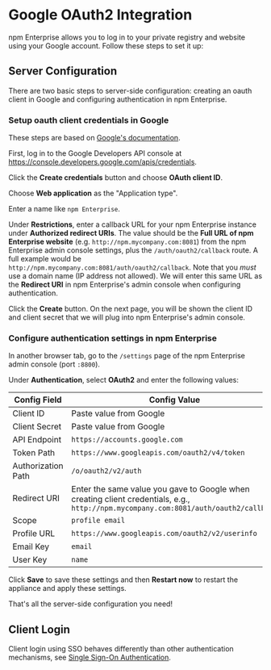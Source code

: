 # Google OAuth2 Integration

npm Enterprise allows you to log in to your private registry and website using your Google account. Follow these steps to set it up:

## Server Configuration

There are two basic steps to server-side configuration: creating an oauth client in Google and configuring authentication in npm Enterprise.

### Setup oauth client credentials in Google

These steps are based on [Google's documentation](https://developers.google.com/identity/protocols/OAuth2WebServer).

First, log in to the Google Developers API console at https://console.developers.google.com/apis/credentials.

Click the **Create credentials** button and choose **OAuth client ID**.

Choose **Web application** as the "Application type".

Enter a name like `npm Enterprise`.

Under **Restrictions**, enter a callback URL for your npm Enterprise instance under **Authorized redirect URIs**. The value should be the **Full URL of npm Enterprise website** (e.g. `http://npm.mycompany.com:8081`) from the npm Enterprise admin console settings, plus the `/auth/oauth2/callback` route. A full example would be `http://npm.mycompany.com:8081/auth/oauth2/callback`. Note that you _must_ use a domain name (IP address not allowed). We will enter this same URL as the **Redirect URI** in npm Enterprise's admin console when configuring authentication.

Click the **Create** button. On the next page, you will be shown the client ID and client secret that we will plug into npm Enterprise's admin console.

### Configure authentication settings in npm Enterprise

In another browser tab, go to the `/settings` page of the npm Enterprise admin console (port `:8800`).

Under **Authentication**, select **OAuth2** and enter the following values:

| Config Field       | Config Value |
| ------------------ | ------------ |
| Client ID          | Paste value from Google |
| Client Secret      | Paste value from Google |
| API Endpoint       | ```https://accounts.google.com``` |
| Token Path         | ```https://www.googleapis.com/oauth2/v4/token``` |
| Authorization Path | ```/o/oauth2/v2/auth``` |
| Redirect URI       | Enter the same value you gave to Google when creating client credentials, e.g., ```http://npm.mycompany.com:8081/auth/oauth2/callback``` |
| Scope              | ```profile email``` |
| Profile URL        | ```https://www.googleapis.com/oauth2/v2/userinfo``` |
| Email Key          | ```email``` |
| User Key           | ```name``` |

Click **Save** to save these settings and then **Restart now** 	to restart the appliance and apply these settings.

That's all the server-side configuration you need!

## Client Login

Client login using SSO behaves differently than other authentication mechanisms, see
[Single Sign-On Authentication](/cli/configuration.md#single-sign-on-authentication-saml-oauth-20).
